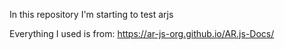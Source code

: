 In this repository I'm starting to test arjs

Everything I used is from:
https://ar-js-org.github.io/AR.js-Docs/
